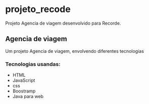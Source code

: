 # projeto_recode
Projeto Agencia de viagem desenvolvido para  Recorde.



## Agencia de viagem
Um projeto Agencia de viagem, envolvendo diferentes tecnologias 


### Tecnologias usandas:
* HTML
* JavaScript
* css
* Boostramp
* Java para web





